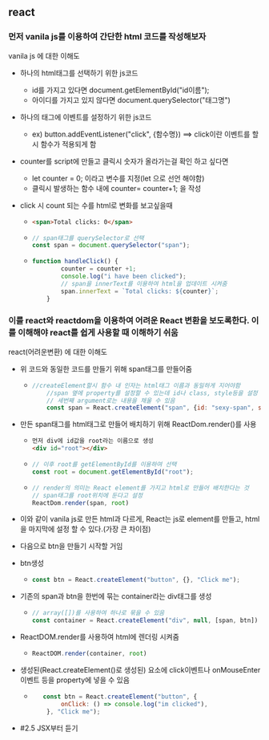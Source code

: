 ## react

### 먼저 vanila js를 이용하여 간단한 html 코드를 작성해보자


vanila js 에 대한 이해도

- 하나의 html태그를 선택하기 위한 js코드

  - id를 가지고 있다면 document.getElementById("id이름");
  - 아이디를 가지고 있지 않다면 document.querySelector("태그명")

- 하나의 태그에 이벤트를 설정하기 위한 js코드

  - ex) button.addEventListener("click", {함수명}) ==> click이란 이벤트를 할 시 함수가 적용되게 함

- counter를 script에 만들고 클릭시 숫자가 올라가는걸 확인 하고 싶다면

  - let counter = 0; 이라고 변수를 지정(let 으로 선언 해야함)
  - 클릭시 발생하는 함수 내에 counter= counter+1; 을 작성

- click 시 count 되는 수를 html로 변화를 보고싶을때

  - ```html
    <span>Total clicks: 0</span>
    ```

  - ```js
    // span태그를 querySelector로 선택
    const span = document.querySelector("span");
    ```

  - ```js
    function handleClick() {
            counter = counter +1;
            console.log("i have been clicked");
      		// span을 innerText를 이용하여 html을 업데이트 시켜줌
            span.innerText = `Total clicks: ${counter}`;
        }
    ```

### 이를 react와 reactdom을 이용하여 어려운 React 변환을 보도록한다. 이를 이해해야 react를 쉽게 사용할 때 이해하기 쉬움

react(어려운변환) 에 대한 이해도

- 위 코드와 동일한 코드를 만들기 위해 span태그를 만들어줌

  - ```js
    //createElement할시 함수 내 인자는 html태그 이름과 동일하게 지어야함
        //span 옆에 property를 설정할 수 있는데 id나 class, style등을 설정 할 수 있음 {id: "sexy-span"}
        // 세번째 argument로는 내용을 채울 수 있음
        const span = React.createElement("span", {id: "sexy-span", style: {color: "red"}}, "hello i am a span" );
    ```

- 만든 span태그를 html태그로 만들어 배치하기 위해 ReactDom.render()를 사용

  - ```html
    먼저 div에 id값을 root라는 이름으로 생성
    <div id="root"></div>
    ```

  - ```js
    // 이후 root를 getElementById를 이용하여 선택
    const root = document.getElementById("root");
    ```


  - ```js
    // render의 의미는 React element를 가지고 html로 만들어 배치한다는 것
    // span태그를 root위치에 둔다고 설정
    ReactDom.render(span, root)
    ```

- 이와 같이 vanila js로 만든 html과 다르게,  React는 js로 element를 만들고, html을 마지막에 설정 할 수 있다.(가장 큰 차이점)

- 다음으로 btn을 만들기 시작할 거임

- btn생성

  - ```js
    const btn = React.createElement("button", {}, "Click me");
    ```

- 기존의 span과 btn을 한번에 묶는 container라는 div태그를 생성

  - ```js
    // array([])를 사용하여 하나로 묶을 수 있음
    const container = React.createElement("div", null, [span, btn])
    ```

- ReactDOM.render를 사용하여 html에 렌더링 시켜줌

  - ```js
    ReactDOM.render(container, root)
    ```

- 생성된(React.createElement()로 생성된) 요소에 click이벤트나 onMouseEnter이벤트 등을 property에 넣을 수 있음

  - ```js
       const btn = React.createElement("button", {
            onClick: () => console.log("im clicked"),
        }, "Click me");
    ```

- #2.5 JSX부터 듣기